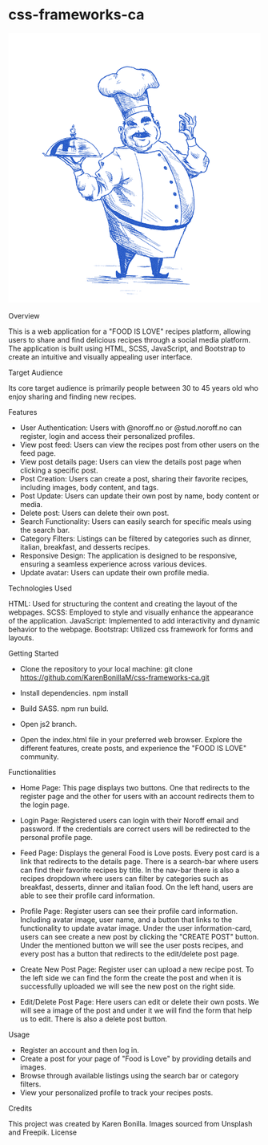 # css-frameworks-ca

![image](./images/logo.png)

Overview

This is a web application for a "FOOD IS LOVE" recipes platform, allowing users to share and find delicious recipes through a social media platform. The application is built using HTML, SCSS, JavaScript, and Bootstrap to create an intuitive and visually appealing user interface.

Target Audience

Its core target audience is primarily people between 30 to 45 years old who enjoy sharing and finding new recipes.

Features

- User Authentication: Users with @noroff.no or @stud.noroff.no can register, login and access their personalized profiles.
- View post feed: Users can view the recipes post from other users on the feed page.
- View post details page: Users can view the details post page when clicking a specific post.
- Post Creation: Users can create a post, sharing their favorite recipes, including images, body content, and tags.
- Post Update: Users can update their own post by name, body content or media.
- Delete post: Users can delete their own post.
- Search Functionality: Users can easily search for specific meals using the search bar.
- Category Filters: Listings can be filtered by categories such as dinner, italian, breakfast, and desserts recipes.
- Responsive Design: The application is designed to be responsive, ensuring a seamless experience across various devices.
- Update avatar: Users can update their own profile media.

Technologies Used

HTML: Used for structuring the content and creating the layout of the webpages.
SCSS: Employed to style and visually enhance the appearance of the application.
JavaScript: Implemented to add interactivity and dynamic behavior to the webpage.
Bootstrap: Utilized css framework for forms and layouts.

Getting Started

- Clone the repository to your local machine:
  git clone https://github.com/KarenBonillaM/css-frameworks-ca.git

- Install dependencies.
  npm install

- Build SASS.
  npm run build.

- Open js2 branch.

- Open the index.html file in your preferred web browser.
  Explore the different features, create posts, and experience the "FOOD IS LOVE" community.

Functionalities

- Home Page:
  This page displays two buttons. One that redirects to the register page and the other for users with an account redirects them to the login page.

- Login Page:
  Registered users can login with their Noroff email and password. If the credentials are correct users will be redirected to the personal profile page.

- Feed Page:
  Displays the general Food is Love posts. Every post card is a link that redirects to the details page.
  There is a search-bar where users can find their favorite recipes by title.
  In the nav-bar there is also a recipes dropdown where users can filter by categories such as breakfast, desserts, dinner and italian food.
  On the left hand, users are able to see their profile card information.

- Profile Page:
  Register users can see their profile card information. Including avatar image, user name, and a button that links to the functionality to update avatar image.
  Under the user information-card, users can see create a new post by clicking the "CREATE POST" button. Under the mentioned button we will see the user posts recipes, and every post has a button that redirects to the edit/delete post page.

- Create New Post Page:
  Register user can upload a new recipe post. To the left side we can find the form the create the post and when it is successfully uploaded we will see the new post on the right side.

- Edit/Delete Post Page:
  Here users can edit or delete their own posts. We will see a image of the post and under it we will find the form that help us to edit. There is also a delete post button.

Usage

- Register an account and then log in.
- Create a post for your page of "Food is Love" by providing details and images.
- Browse through available listings using the search bar or category filters.
- View your personalized profile to track your recipes posts.

Credits

This project was created by Karen Bonilla.
Images sourced from Unsplash and Freepik.
License
